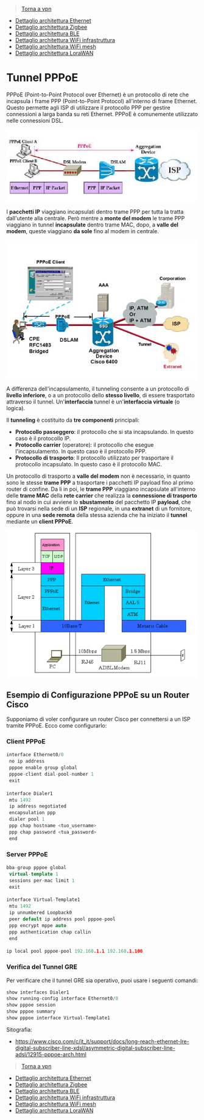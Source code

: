 >[Torna a vpn](ethvpn.md)

- [Dettaglio architettura Ethernet](archeth.md)
- [Dettaglio architettura Zigbee](archzigbee.md)
- [Dettaglio architettura BLE](archble.md)
- [Dettaglio architettura WiFi infrastruttura](archwifi.md)
- [Dettaglio architettura WiFi mesh](archmesh.md) 
- [Dettaglio architettura LoraWAN](lorawanclasses.md) 

# **Tunnel PPPoE** 

PPPoE (Point-to-Point Protocol over Ethernet) è un protocollo di rete che incapsula i frame PPP (Point-to-Point Protocol) all'interno di frame Ethernet. Questo permette agli ISP di utilizzare il protocollo PPP per gestire connessioni a larga banda su reti Ethernet. PPPoE è comunemente utilizzato nelle connessioni DSL. 

<img src="img/ppoeencapsulation1.jpeg" alt="alt text" width="500">

I **pacchetti IP** viaggiano incapsulati dentro trame PPP per tutta la tratta dall'utente alla centrale. Però mentre a **monte del modem** le trame PPP viaggiano in tunnel **incapsulate** dentro trame MAC, dopo, a **valle del modem**, queste viaggiano **da sole** fino al modem in centrale.   

<img src="img/ppoeencapsulation2.jpg" alt="alt text" width="500">

A differenza dell'incapsulamento, il tunneling consente a un protocollo di **livello inferiore**, o a un protocollo dello **stesso livello**, di essere trasportato attraverso il tunnel. Un'**interfaccia** tunnel è un'**interfaccia virtuale** (o logica). 

Il **tunneling** è costituito da **tre componenti** principali:

- **Protocollo passeggero**: il protocollo che si sta incapsulando. In questo caso è il protocollo IP.
- **Protocollo carrier** (operatore): il protocollo che esegue l'incapsulamento. In questo caso è il protocollo PPP.
- **Protocollo di trasporto**: Il protocollo utilizzato per trasportare il protocollo incapsulato. In questo caso è il protocollo MAC.


Un protocollo di trasporto a **valle del modem** non è necessario, in quanto sono le stesse **trame PPP** a trasportare i pacchetti IP payload fino al primo router di confine. Da li in poi, le **trame PPP** viaggiano incapsulate all'interno delle **trame MAC** della **rete carrier** che realizza la **connessione di trasporto** fino al nodo in cui avviene lo **sbustamento** del pacchetto IP **payload**, che può trovarsi nella sede di un **ISP** regionale, in una **extranet** di un fornitore, oppure in una **sede remota** della stessa azienda che ha iniziato il **tunnel** mediante un **client PPPoE**.

<img src="img/pppoe_architecture.gif" alt="alt text" width="500">

## **Esempio di Configurazione PPPoE su un Router Cisco**

Supponiamo di voler configurare un router Cisco per connettersi a un ISP tramite PPPoE. Ecco come configurarlo:

### **Client PPPoE**

```C++
interface Ethernet0/0
 no ip address
 pppoe enable group global
 pppoe-client dial-pool-number 1
 exit

interface Dialer1
 mtu 1492
 ip address negotiated
 encapsulation ppp
 dialer pool 1
 ppp chap hostname <tuo_username>
 ppp chap password <tua_password>
 end
```

### **Server PPPoE**

```C++
bba-group pppoe global
 virtual-template 1
 sessions per-mac limit 1
 exit

interface Virtual-Template1
 mtu 1492
 ip unnumbered Loopback0
 peer default ip address pool pppoe-pool
 ppp encrypt mppe auto
 ppp authentication chap callin
 end

ip local pool pppoe-pool 192.168.1.1 192.168.1.100
```

### **Verifica del Tunnel GRE** 

Per verificare che il tunnel GRE sia operativo, puoi usare i seguenti comandi:
```C++
show interfaces Dialer1
show running-config interface Ethernet0/0
show pppoe session
show pppoe summary
show pppoe interface Virtual-Template1
```

Sitografia:
- https://www.cisco.com/c/it_it/support/docs/long-reach-ethernet-lre-digital-subscriber-line-xdsl/asymmetric-digital-subscriber-line-adsl/12915-pppoe-arch.html

>[Torna a vpn](ethvpn.md)

- [Dettaglio architettura Ethernet](archeth.md)
- [Dettaglio architettura Zigbee](archzigbee.md)
- [Dettaglio architettura BLE](archble.md)
- [Dettaglio architettura WiFi infrastruttura](archwifi.md)
- [Dettaglio architettura WiFi mesh](archmesh.md) 
- [Dettaglio architettura LoraWAN](lorawanclasses.md) 



